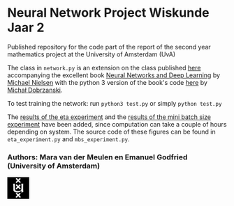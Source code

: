 # Neural Network Project Wiskunde Jaar 2
Published repository for the code part of the report of the second year mathematics project at the University of Amsterdam (UvA)

The class in ``network.py`` is an extension on the class published [here](https://github.com/mnielsen/neural-networks-and-deep-learning) accompanying the excellent book [Neural Networks and Deep Learning](https://neuralnetworksanddeeplearning.com/) by [Michael Nielsen](https://michaelnielsen.org/) with the python 3 version of the book's code [here](https://github.com/MichalDanielDobrzanski/DeepLearningPython) by [Michał Dobrzanski](https://github.com/MichalDanielDobrzanski).



To test training the network: run ``python3 test.py`` or simply ``python test.py``


The [results of the eta experiment](images/bar_eta_avg20runs.png) and the [results of the mini batch size experiment](images/bar_mbs_avg20runs_eta15.png) have been added, since computation can take a couple of hours depending on system. The source code of these figures can be found in ``eta_experiment.py`` and ``mbs_experiment.py``.

### Authors: Mara van der Meulen en Emanuel Godfried (University of Amsterdam)

<img src="images/uvalogo.png" alt="drawing" width="50"/>